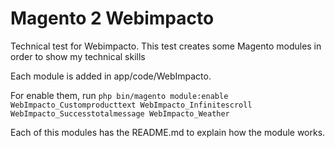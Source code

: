 # Magento 2 Webimpacto
Technical test for Webimpacto. This test creates some Magento modules in order to show my technical skills

Each module is added in app/code/WebImpacto.

For enable them, run `php bin/magento module:enable WebImpacto_Customproducttext WebImpacto_Infinitescroll WebImpacto_Successtotalmessage WebImpacto_Weather`

Each of this modules has the README.md to explain how the module works.
